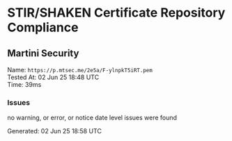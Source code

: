 # STIR/SHAKEN Certificate Repository Compliance

## Martini Security

Name: `https://p.mtsec.me/2e5a/F-ylnpkT5iRT.pem`\
Tested At: 02 Jun 25 18:48 UTC\
Time: 39ms

### Issues

no warning, or error, or notice date level issues were found

Generated: 02 Jun 25 18:58 UTC